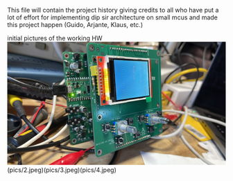This file will contain the project history giving credits to all who have put a lot of effort for implementing dip sir architecture on small mcus and made this project happen (Guido, Arjante, Klaus, etc.)

initial pictures of the working HW 
![](pics/1.jpeg)(pics/2.jpeg)(pics/3.jpeg)(pics/4.jpeg)
